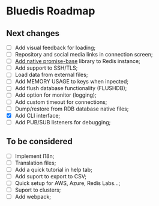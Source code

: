# Bluedis Roadmap

## Next changes

- [ ] Add visual feedback for loading;
- [ ] Repository and social media links in connection screen;
- [ ] [Add native promise-base](https://github.com/luin/ioredis#plugging-in-your-own-promises-library) library to Redis instance;
- [ ] Add support to SSH/TLS;
- [ ] Load data from external files;
- [ ] Add MEMORY USAGE to keys when inpected;
- [ ] Add flush database functionality (FLUSHDB);
- [ ] Add option for monitor (logging);
- [ ] Add custom timeout for connections;
- [ ] Dump/restore from RDB database native files;
- [X] Add CLI interface;
- [ ] Add PUB/SUB listeners for debugging;

## To be considered

- [ ] Implement I18n;
- [ ] Translation files;
- [ ] Add a quick tutorial in help tab;
- [ ] Add suport to export to CSV;
- [ ] Quick setup for AWS, Azure, Redis Labs...;
- [ ] Suport to clusters;
- [ ] Add webpack;
